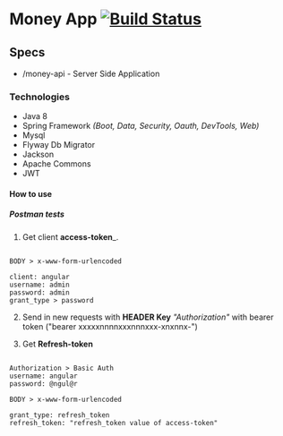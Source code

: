 # Money App [![Build Status](https://travis-ci.org/JuniorMiqueletti/money-app-api.svg?branch=master)](https://travis-ci.org/JuniorMiqueletti/money-app-api)
## Specs
* /money-api - Server Side Application

### Technologies
* Java 8
* Spring Framework _(Boot, Data, Security, Oauth, DevTools, Web)_
* Mysql
* Flyway Db Migrator
* Jackson
* Apache Commons
* JWT

#### How to use

##### Postman tests
 1. Get client **access-token**_.
``` POST: localhost:8080/oauth/token

BODY > x-www-form-urlencoded

client: angular
username: admin
password: admin
grant_type > password
```
2. Send in new requests with **HEADER Key** _"Authorization"_ with bearer token ("bearer xxxxxnnnnxxxnnnxxx-xnxnnx-")

3. Get **Refresh-token**
```POST: localhost:8080/oauth/token

Authorization > Basic Auth
username: angular
password: @ngul@r

BODY > x-www-form-urlencoded

grant_type: refresh_token
refresh_token: "refresh_token value of access-token"
```